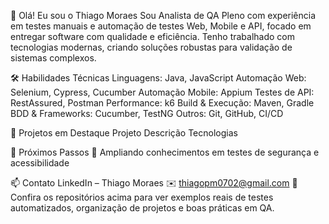 👋 Olá! Eu sou o Thiago Moraes
Sou Analista de QA Pleno com experiência em testes manuais e automação de testes Web, Mobile e API, focado em entregar software com qualidade e eficiência. Tenho trabalhado com tecnologias modernas, criando soluções robustas para validação de sistemas complexos.

🛠️ Habilidades Técnicas
Linguagens: Java, JavaScript
Automação Web: Selenium, Cypress, Cucumber
Automação Mobile: Appium
Testes de API: RestAssured, Postman
Performance: k6
Build & Execução: Maven, Gradle
BDD & Frameworks: Cucumber, TestNG
Outros: Git, GitHub, CI/CD

📂 Projetos em Destaque
Projeto	Descrição	Tecnologias

🚀 Próximos Passos
🔹 Ampliando conhecimentos em testes de segurança e acessibilidade

📫 Contato
LinkedIn – Thiago Moraes
✉️ thiagopm0702@gmail.com
📌 Confira os repositórios acima para ver exemplos reais de testes automatizados, organização de projetos e boas práticas em QA.
